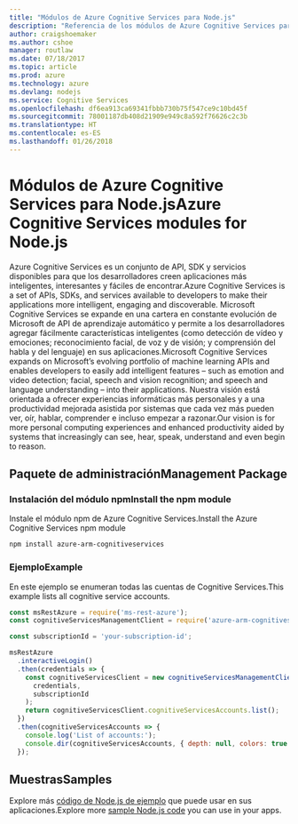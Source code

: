 ```yaml
---
title: "Módulos de Azure Cognitive Services para Node.js"
description: "Referencia de los módulos de Azure Cognitive Services para Node.js"
author: craigshoemaker
ms.author: cshoe
manager: routlaw
ms.date: 07/18/2017
ms.topic: article
ms.prod: azure
ms.technology: azure
ms.devlang: nodejs
ms.service: Cognitive Services
ms.openlocfilehash: df6ea913ca69341fbbb730b75f547ce9c10bd45f
ms.sourcegitcommit: 78001187db408d21909e949c8a592f76626c2c3b
ms.translationtype: HT
ms.contentlocale: es-ES
ms.lasthandoff: 01/26/2018
---
```

# <a name="azure-cognitive-services-modules-for-nodejs"></a><span data-ttu-id="119d5-103">Módulos de Azure Cognitive Services para Node.js</span><span class="sxs-lookup"><span data-stu-id="119d5-103">Azure Cognitive Services modules for Node.js</span></span>

<span data-ttu-id="119d5-104">Azure Cognitive Services es un conjunto de API, SDK y servicios disponibles para que los desarrolladores creen aplicaciones más inteligentes, interesantes y fáciles de encontrar.</span><span class="sxs-lookup"><span data-stu-id="119d5-104">Azure Cognitive Services is a set of APIs, SDKs, and services available to developers to make their applications more intelligent, engaging and discoverable.</span></span> <span data-ttu-id="119d5-105">Microsoft Cognitive Services se expande en una cartera en constante evolución de Microsoft de API de aprendizaje automático y permite a los desarrolladores agregar fácilmente características inteligentes (como detección de vídeo y emociones; reconocimiento facial, de voz y de visión; y comprensión del habla y del lenguaje) en sus aplicaciones.</span><span class="sxs-lookup"><span data-stu-id="119d5-105">Microsoft Cognitive Services expands on Microsoft’s evolving portfolio of machine learning APIs and enables developers to easily add intelligent features – such as emotion and video detection; facial, speech and vision recognition; and speech and language understanding – into their applications.</span></span> <span data-ttu-id="119d5-106">Nuestra visión está orientada a ofrecer experiencias informáticas más personales y a una productividad mejorada asistida por sistemas que cada vez más pueden ver, oír, hablar, comprender e incluso empezar a razonar.</span><span class="sxs-lookup"><span data-stu-id="119d5-106">Our vision is for more personal computing experiences and enhanced productivity aided by systems that increasingly can see, hear, speak, understand and even begin to reason.</span></span>

## <a name="management-package"></a><span data-ttu-id="119d5-107">Paquete de administración</span><span class="sxs-lookup"><span data-stu-id="119d5-107">Management Package</span></span>

### <a name="install-the-npm-module"></a><span data-ttu-id="119d5-108">Instalación del módulo npm</span><span class="sxs-lookup"><span data-stu-id="119d5-108">Install the npm module</span></span>

<span data-ttu-id="119d5-109">Instale el módulo npm de Azure Cognitive Services.</span><span class="sxs-lookup"><span data-stu-id="119d5-109">Install the Azure Cognitive Services npm module</span></span>

```bash
npm install azure-arm-cognitiveservices
```

### <a name="example"></a><span data-ttu-id="119d5-110">Ejemplo</span><span class="sxs-lookup"><span data-stu-id="119d5-110">Example</span></span>

<span data-ttu-id="119d5-111">En este ejemplo se enumeran todas las cuentas de Cognitive Services.</span><span class="sxs-lookup"><span data-stu-id="119d5-111">This example lists all cognitive service accounts.</span></span>

```javascript
const msRestAzure = require('ms-rest-azure');
const cognitiveServicesManagementClient = require('azure-arm-cognitiveservices');

const subscriptionId = 'your-subscription-id';

msRestAzure
  .interactiveLogin()
  .then(credentials => {
    const cognitiveServicesClient = new cognitiveServicesManagementClient(
      credentials,
      subscriptionId
    );
    return cognitiveServicesClient.cognitiveServicesAccounts.list();
  })
  .then(cognitiveServicesAccounts => {
    console.log('List of accounts:');
    console.dir(cognitiveServicesAccounts, { depth: null, colors: true });    
  });

```

## <a name="samples"></a><span data-ttu-id="119d5-112">Muestras</span><span class="sxs-lookup"><span data-stu-id="119d5-112">Samples</span></span>

<span data-ttu-id="119d5-113">Explore más [código de Node.js de ejemplo](https://azure.microsoft.com/resources/samples/?platform=nodejs) que puede usar en sus aplicaciones.</span><span class="sxs-lookup"><span data-stu-id="119d5-113">Explore more [sample Node.js code](https://azure.microsoft.com/resources/samples/?platform=nodejs) you can use in your apps.</span></span>
